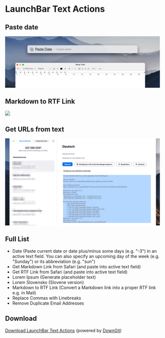 # LaunchBar Text Actions

## Paste date

<img src="pasteDate.gif" width="600"/> 

## Markdown to RTF Link

<img src="mdrtf.gif" width="600"/> 

## Get URLs from text

<img src="geturls.gif" width="600"/> 


## Full List

- Date (Paste current date or date plus/minus some days (e.g. "-3") in an active text field. You can also specify an upcoming day of the week (e.g. "Sunday") or its abbreviation (e.g. "sun")
- Get Markdown Link from Safari (and paste into active text field)
- Get RTF Link from Safari (and paste into active text field)
- Lorem Ipsum (Generate placeholder text)
- Lorem Slovensko (Slovene version)
- Markdown to RTF Link (Convert a Markdown link into a proper RTF link e.g. in Mail)
- Replace Commas with Linebreaks
- Remove Duplicate Email Addresses

## Download

[Download LaunchBar Text Actions](https://minhaskamal.github.io/DownGit/#/home?url=https://github.com/Ptujec/LaunchBar/tree/master/Text-Actions) (powered by [DownGit](https://github.com/MinhasKamal/DownGit))




   
